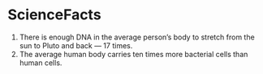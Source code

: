 # ScienceFacts
1. There is enough DNA in the average person’s body to stretch from the sun to Pluto and back — 17 times.
2. The average human body carries ten times more bacterial cells than human cells.

